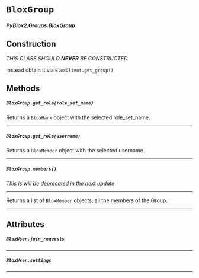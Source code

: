 # `BloxGroup`
##### *PyBlox2.Groups.BloxGroup*

## Construction
*THIS CLASS SHOULD __NEVER__ BE CONSTRUCTED*

instead obtain it via `BloxClient.get_group()`
## Methods

##### `BloxGroup.get_role(role_set_name)`
Returns a `BloxRank` object with the selected role_set_name.

---
##### `BloxGroup.get_role(username)`
Returns a `BloxMember` object with the selected username.

---
##### `BloxGroup.members()`
*This is will be deprecated in the next update*

---
Returns a list of `BloxMember` objects, all the members of the Group.

---
## Attributes

##### `BloxUser.join_requests`

---
##### `BloxUser.settings`

---